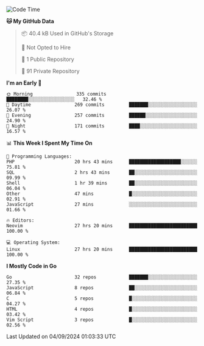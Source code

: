 
<!--START_SECTION:waka-->
![Code Time](http://img.shields.io/badge/Code%20Time-5%2C233%20hrs%2030%20mins-blue)

**🐱 My GitHub Data** 

> 📦 40.4 kB Used in GitHub's Storage 
 > 
> 🚫 Not Opted to Hire
 > 
> 📜 1 Public Repository 
 > 
> 🔑 91 Private Repository 
 > 
**I'm an Early 🐤** 

```text
🌞 Morning                335 commits         ████████░░░░░░░░░░░░░░░░░   32.46 % 
🌆 Daytime                269 commits         ███████░░░░░░░░░░░░░░░░░░   26.07 % 
🌃 Evening                257 commits         ██████░░░░░░░░░░░░░░░░░░░   24.90 % 
🌙 Night                  171 commits         ████░░░░░░░░░░░░░░░░░░░░░   16.57 % 
```


📊 **This Week I Spent My Time On** 

```text
💬 Programming Languages: 
PHP                      20 hrs 43 mins      ███████████████████░░░░░░   75.81 % 
SQL                      2 hrs 43 mins       ██░░░░░░░░░░░░░░░░░░░░░░░   09.99 % 
Shell                    1 hr 39 mins        ██░░░░░░░░░░░░░░░░░░░░░░░   06.04 % 
Other                    47 mins             █░░░░░░░░░░░░░░░░░░░░░░░░   02.91 % 
JavaScript               27 mins             ░░░░░░░░░░░░░░░░░░░░░░░░░   01.66 % 

🔥 Editors: 
Neovim                   27 hrs 20 mins      █████████████████████████   100.00 % 

💻 Operating System: 
Linux                    27 hrs 20 mins      █████████████████████████   100.00 % 
```

**I Mostly Code in Go** 

```text
Go                       32 repos            ███████░░░░░░░░░░░░░░░░░░   27.35 % 
JavaScript               8 repos             ██░░░░░░░░░░░░░░░░░░░░░░░   06.84 % 
C                        5 repos             █░░░░░░░░░░░░░░░░░░░░░░░░   04.27 % 
HTML                     4 repos             █░░░░░░░░░░░░░░░░░░░░░░░░   03.42 % 
Vim Script               3 repos             █░░░░░░░░░░░░░░░░░░░░░░░░   02.56 % 
```




 Last Updated on 04/09/2024 01:03:33 UTC
<!--END_SECTION:waka-->
